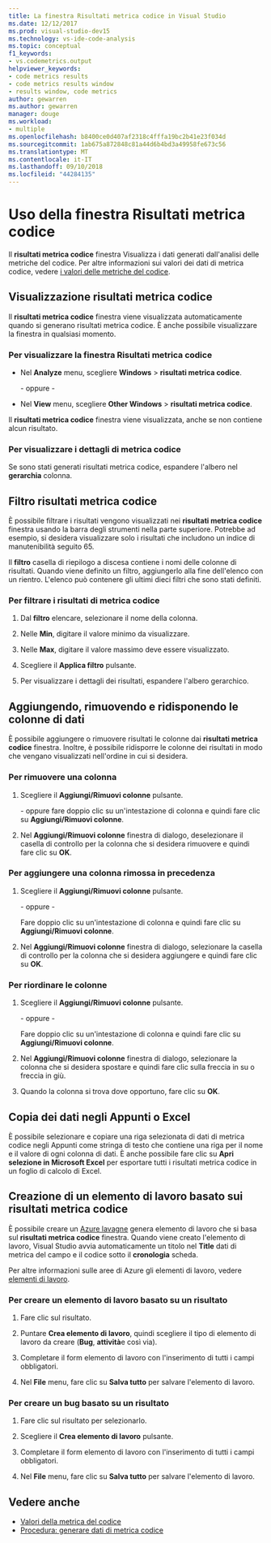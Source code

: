 ```yaml
---
title: La finestra Risultati metrica codice in Visual Studio
ms.date: 12/12/2017
ms.prod: visual-studio-dev15
ms.technology: vs-ide-code-analysis
ms.topic: conceptual
f1_keywords:
- vs.codemetrics.output
helpviewer_keywords:
- code metrics results
- code metrics results window
- results window, code metrics
author: gewarren
ms.author: gewarren
manager: douge
ms.workload:
- multiple
ms.openlocfilehash: b8400ce0d407af2318c4fffa19bc2b41e23f034d
ms.sourcegitcommit: 1ab675a872848c81a44d6b4bd3a49958fe673c56
ms.translationtype: MT
ms.contentlocale: it-IT
ms.lasthandoff: 09/10/2018
ms.locfileid: "44284135"
---
```

# <a name="using-the-code-metrics-results-window"></a>Uso della finestra Risultati metrica codice

Il **risultati metrica codice** finestra Visualizza i dati generati dall'analisi delle metriche del codice. Per altre informazioni sui valori dei dati di metrica codice, vedere [i valori delle metriche del codice](../code-quality/code-metrics-values.md).

## <a name="displaying-code-metrics-results"></a>Visualizzazione risultati metrica codice

Il **risultati metrica codice** finestra viene visualizzata automaticamente quando si generano risultati metrica codice. È anche possibile visualizzare la finestra in qualsiasi momento.

### <a name="to-display-the-code-metrics-results-window"></a>Per visualizzare la finestra Risultati metrica codice

- Nel **Analyze** menu, scegliere **Windows** > **risultati metrica codice**.

   \- oppure -

- Nel **View** menu, scegliere **Other Windows** > **risultati metrica codice**.

Il **risultati metrica codice** finestra viene visualizzata, anche se non contiene alcun risultato.

### <a name="to-view-code-metrics-details"></a>Per visualizzare i dettagli di metrica codice

Se sono stati generati risultati metrica codice, espandere l'albero nel **gerarchia** colonna.

## <a name="filtering-code-metrics-results"></a>Filtro risultati metrica codice

È possibile filtrare i risultati vengono visualizzati nei **risultati metrica codice** finestra usando la barra degli strumenti nella parte superiore. Potrebbe ad esempio, si desidera visualizzare solo i risultati che includono un indice di manutenibilità seguito 65.

Il **filtro** casella di riepilogo a discesa contiene i nomi delle colonne di risultati. Quando viene definito un filtro, aggiungerlo alla fine dell'elenco con un rientro. L'elenco può contenere gli ultimi dieci filtri che sono stati definiti.

### <a name="to-filter-the-code-metrics-results"></a>Per filtrare i risultati di metrica codice

1.  Dal **filtro** elencare, selezionare il nome della colonna.

2.  Nelle **Min**, digitare il valore minimo da visualizzare.

3.  Nelle **Max**, digitare il valore massimo deve essere visualizzato.

4.  Scegliere il **Applica filtro** pulsante.

5.  Per visualizzare i dettagli dei risultati, espandere l'albero gerarchico.

## <a name="adding-removing-and-rearranging-data-columns"></a>Aggiungendo, rimuovendo e ridisponendo le colonne di dati

È possibile aggiungere o rimuovere risultati le colonne dai **risultati metrica codice** finestra. Inoltre, è possibile ridisporre le colonne dei risultati in modo che vengano visualizzati nell'ordine in cui si desidera.

### <a name="to-remove-a-column"></a>Per rimuovere una colonna

1. Scegliere il **Aggiungi/Rimuovi colonne** pulsante.

     \- oppure fare doppio clic su un'intestazione di colonna e quindi fare clic su **Aggiungi/Rimuovi colonne**.

1. Nel **Aggiungi/Rimuovi colonne** finestra di dialogo, deselezionare il casella di controllo per la colonna che si desidera rimuovere e quindi fare clic su **OK**.

### <a name="to-add-a-previously-removed-column"></a>Per aggiungere una colonna rimossa in precedenza

1. Scegliere il **Aggiungi/Rimuovi colonne** pulsante.

     \- oppure -

     Fare doppio clic su un'intestazione di colonna e quindi fare clic su **Aggiungi/Rimuovi colonne**.

1. Nel **Aggiungi/Rimuovi colonne** finestra di dialogo, selezionare la casella di controllo per la colonna che si desidera aggiungere e quindi fare clic su **OK**.

### <a name="to-rearrange-columns"></a>Per riordinare le colonne

1. Scegliere il **Aggiungi/Rimuovi colonne** pulsante.

     \- oppure -

     Fare doppio clic su un'intestazione di colonna e quindi fare clic su **Aggiungi/Rimuovi colonne**.

1. Nel **Aggiungi/Rimuovi colonne** finestra di dialogo, selezionare la colonna che si desidera spostare e quindi fare clic sulla freccia in su o freccia in giù.

1. Quando la colonna si trova dove opportuno, fare clic su **OK**.

## <a name="copying-data-to-the-clipboard-or-excel"></a>Copia dei dati negli Appunti o Excel

È possibile selezionare e copiare una riga selezionata di dati di metrica codice negli Appunti come stringa di testo che contiene una riga per il nome e il valore di ogni colonna di dati. È anche possibile fare clic su **Apri selezione in Microsoft Excel** per esportare tutti i risultati metrica codice in un foglio di calcolo di Excel.

## <a name="creating-a-work-item-based-on-code-metric-results"></a>Creazione di un elemento di lavoro basato sui risultati metrica codice

È possibile creare un [Azure lavagne](/azure/devops/boards/index) genera elemento di lavoro che si basa sul **risultati metrica codice** finestra. Quando viene creato l'elemento di lavoro, Visual Studio avvia automaticamente un titolo nel **Title** dati di metrica del campo e il codice sotto il **cronologia** scheda.

Per altre informazioni sulle aree di Azure gli elementi di lavoro, vedere [elementi di lavoro](/azure/devops/boards/work-items/index).

### <a name="to-create-a-work-item-based-on-a-result"></a>Per creare un elemento di lavoro basato su un risultato

1.  Fare clic sul risultato.

2.  Puntare **Crea elemento di lavoro**, quindi scegliere il tipo di elemento di lavoro da creare (**Bug**, **attività**e così via).

3.  Completare il form elemento di lavoro con l'inserimento di tutti i campi obbligatori.

4.  Nel **File** menu, fare clic su **Salva tutto** per salvare l'elemento di lavoro.

### <a name="to-create-a-bug-based-on-a-result"></a>Per creare un bug basato su un risultato

1.  Fare clic sul risultato per selezionarlo.

2.  Scegliere il **Crea elemento di lavoro** pulsante.

3.  Completare il form elemento di lavoro con l'inserimento di tutti i campi obbligatori.

4.  Nel **File** menu, fare clic su **Salva tutto** per salvare l'elemento di lavoro.

## <a name="see-also"></a>Vedere anche

- [Valori della metrica del codice](../code-quality/code-metrics-values.md)
- [Procedura: generare dati di metrica codice](../code-quality/how-to-generate-code-metrics-data.md)